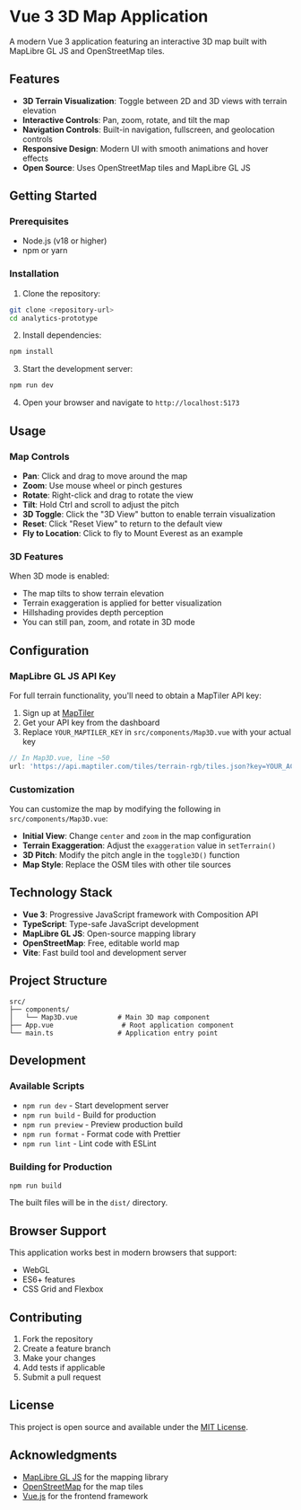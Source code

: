 # Vue 3 3D Map Application

A modern Vue 3 application featuring an interactive 3D map built with MapLibre GL JS and OpenStreetMap tiles.

## Features

- **3D Terrain Visualization**: Toggle between 2D and 3D views with terrain elevation
- **Interactive Controls**: Pan, zoom, rotate, and tilt the map
- **Navigation Controls**: Built-in navigation, fullscreen, and geolocation controls
- **Responsive Design**: Modern UI with smooth animations and hover effects
- **Open Source**: Uses OpenStreetMap tiles and MapLibre GL JS

## Getting Started

### Prerequisites

- Node.js (v18 or higher)
- npm or yarn

### Installation

1. Clone the repository:
```bash
git clone <repository-url>
cd analytics-prototype
```

2. Install dependencies:
```bash
npm install
```

3. Start the development server:
```bash
npm run dev
```

4. Open your browser and navigate to `http://localhost:5173`

## Usage

### Map Controls

- **Pan**: Click and drag to move around the map
- **Zoom**: Use mouse wheel or pinch gestures
- **Rotate**: Right-click and drag to rotate the view
- **Tilt**: Hold Ctrl and scroll to adjust the pitch
- **3D Toggle**: Click the "3D View" button to enable terrain visualization
- **Reset**: Click "Reset View" to return to the default view
- **Fly to Location**: Click to fly to Mount Everest as an example

### 3D Features

When 3D mode is enabled:
- The map tilts to show terrain elevation
- Terrain exaggeration is applied for better visualization
- Hillshading provides depth perception
- You can still pan, zoom, and rotate in 3D mode

## Configuration

### MapLibre GL JS API Key

For full terrain functionality, you'll need to obtain a MapTiler API key:

1. Sign up at [MapTiler](https://www.maptiler.com/)
2. Get your API key from the dashboard
3. Replace `YOUR_MAPTILER_KEY` in `src/components/Map3D.vue` with your actual key

```javascript
// In Map3D.vue, line ~50
url: 'https://api.maptiler.com/tiles/terrain-rgb/tiles.json?key=YOUR_ACTUAL_KEY'
```

### Customization

You can customize the map by modifying the following in `src/components/Map3D.vue`:

- **Initial View**: Change `center` and `zoom` in the map configuration
- **Terrain Exaggeration**: Adjust the `exaggeration` value in `setTerrain()`
- **3D Pitch**: Modify the pitch angle in the `toggle3D()` function
- **Map Style**: Replace the OSM tiles with other tile sources

## Technology Stack

- **Vue 3**: Progressive JavaScript framework with Composition API
- **TypeScript**: Type-safe JavaScript development
- **MapLibre GL JS**: Open-source mapping library
- **OpenStreetMap**: Free, editable world map
- **Vite**: Fast build tool and development server

## Project Structure

```
src/
├── components/
│   └── Map3D.vue          # Main 3D map component
├── App.vue                 # Root application component
└── main.ts                # Application entry point
```

## Development

### Available Scripts

- `npm run dev` - Start development server
- `npm run build` - Build for production
- `npm run preview` - Preview production build
- `npm run format` - Format code with Prettier
- `npm run lint` - Lint code with ESLint

### Building for Production

```bash
npm run build
```

The built files will be in the `dist/` directory.

## Browser Support

This application works best in modern browsers that support:
- WebGL
- ES6+ features
- CSS Grid and Flexbox

## Contributing

1. Fork the repository
2. Create a feature branch
3. Make your changes
4. Add tests if applicable
5. Submit a pull request

## License

This project is open source and available under the [MIT License](LICENSE).

## Acknowledgments

- [MapLibre GL JS](https://maplibre.org/) for the mapping library
- [OpenStreetMap](https://www.openstreetmap.org/) for the map tiles
- [Vue.js](https://vuejs.org/) for the frontend framework
